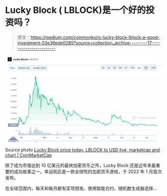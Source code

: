 # Lucky Block ( LBLOCK)是一个好的投资吗？

> 原文：<https://medium.com/coinmonks/is-lucky-block-lblock-a-good-investment-53e36ede0285?source=collection_archive---------17----------------------->

![](img/0316d1942330ab49ddc2d16cdf2e74fb.png)

Source photo [Lucky Block price today, LBLOCK to USD live, marketcap and chart | CoinMarketCap](https://coinmarketcap.com/currencies/lucky-block/)

除了成为市值达到 10 亿美元的最快加密货币之外，Lucky Block 还是近年来最重要的成功故事之一。幸运街区是一款全球性的加密货币游戏，于 2022 年 1 月首次发布。

在全球范围内，每天和每月都有奖项颁发。使用智能合约，随机数生成器选择…